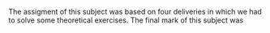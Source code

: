 The assigment of this subject was based on four deliveries in which we had to solve some theoretical exercises. The final mark of this subject was
